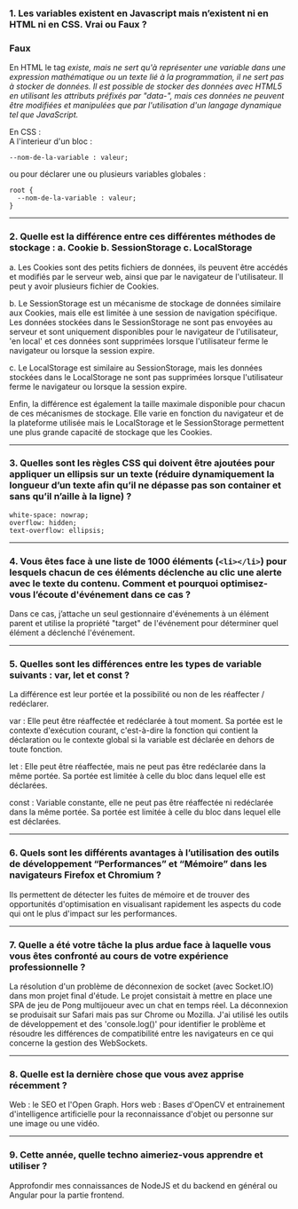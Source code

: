 ### 1. Les variables existent en Javascript mais n’existent ni en HTML ni en CSS. Vrai ou Faux ?

### Faux

En HTML le tag <var> existe, mais ne sert qu'à représenter une variable dans une expression mathématique ou un texte lié à la programmation, il ne sert pas à stocker de données.
Il est possible de stocker des données avec HTML5 en utilisant les attributs préfixés par "data-", mais ces données ne peuvent être modifiées et manipulées que par l'utilisation d'un langage dynamique tel que JavaScript.

En CSS :  
A l'interieur d'un bloc :  
```
--nom-de-la-variable : valeur;
```

ou pour déclarer une ou plusieurs variables globales :

```
root {
  --nom-de-la-variable : valeur;
}
```

--------------------------------------------------------------

### 2. Quelle est la différence entre ces différentes méthodes de stockage : a. Cookie  b. SessionStorage c. LocalStorage

a. Les Cookies sont des petits fichiers de données, ils peuvent être accédés et modifiés par le serveur web, ainsi que par le navigateur de l'utilisateur. Il peut y avoir plusieurs fichier de Cookies.

b. Le SessionStorage est un mécanisme de stockage de données similaire aux Cookies, mais elle est limitée à une session de navigation spécifique.
Les données stockées dans le SessionStorage ne sont pas envoyées au serveur et sont uniquement disponibles pour le navigateur de l'utilisateur, 'en local' et ces données sont supprimées lorsque l'utilisateur ferme le navigateur ou lorsque la session expire.

c. Le LocalStorage est similaire au SessionStorage, mais les données stockées dans le LocalStorage ne sont pas supprimées lorsque l'utilisateur ferme le navigateur ou lorsque la session expire.

Enfin, la différence est également la taille maximale disponible pour chacun de ces mécanismes de stockage. Elle varie en fonction du navigateur et de la plateforme utilisée mais le LocalStorage et le SessionStorage permettent une plus grande capacité de stockage que les Cookies.

--------------------------------------------------------------

### 3. Quelles sont les règles CSS qui doivent être ajoutées pour appliquer un ellipsis sur un texte (réduire dynamiquement la longueur d’un texte afin qu’il ne dépasse pas son container et sans qu’il n’aille à la ligne) ?

```
white-space: nowrap;  
overflow: hidden;  
text-overflow: ellipsis;
```

--------------------------------------------------------------

### 4. Vous êtes face à une liste de 1000 éléments (``<li></li>``) pour lesquels chacun de ces éléments déclenche au clic une alerte avec le texte du contenu. Comment et pourquoi optimisez-vous l’écoute d'événement dans ce cas ?

Dans ce cas, j’attache un seul gestionnaire d'événements à un élément parent et utilise la propriété "target" de l'événement pour déterminer quel élément a déclenché l'événement.

--------------------------------------------------------------

### 5. Quelles sont les différences entre les types de variable suivants : var, let et const ?

La différence est leur portée et la possibilité ou non de les réaffecter / redéclarer.

var : Elle peut être réaffectée et redéclarée à tout moment. Sa portée est le contexte d'exécution courant, c'est-à-dire la fonction qui contient la déclaration ou le contexte global si la variable est déclarée en dehors de toute fonction.

let : Elle peut être réaffectée, mais ne peut pas être redéclarée dans la même portée. Sa portée est limitée à celle du bloc dans lequel elle est déclarées.

const : Variable constante, elle ne peut pas être réaffectée ni redéclarée dans la même portée.  Sa portée est limitée à celle du bloc dans lequel elle est déclarées.

--------------------------------------------------------------

### 6. Quels sont les différents avantages à l’utilisation des outils de développement “Performances” et “Mémoire” dans les navigateurs Firefox et Chromium ?

Ils permettent de détecter les fuites de mémoire et de trouver des opportunités d'optimisation en visualisant rapidement les aspects du code qui ont le plus d'impact sur les performances.

--------------------------------------------------------------

### 7. Quelle a été votre tâche la plus ardue face à laquelle vous vous êtes confronté au cours de votre expérience professionnelle ?

La résolution d'un problème de déconnexion de socket (avec Socket.IO) dans mon projet final d'étude. Le projet consistait à mettre en place une SPA de jeu de Pong multijoueur avec un chat en temps réel.
La déconnexion se produisait sur Safari mais pas sur Chrome ou Mozilla. J'ai utilisé les outils de développement et des 'console.log()' pour identifier le problème et résoudre les différences de compatibilité entre les navigateurs en ce qui concerne la gestion des WebSockets.

--------------------------------------------------------------

### 8. Quelle est la dernière chose que vous avez apprise récemment ?

Web : le SEO et l'Open Graph.
Hors web : Bases d'OpenCV et entrainement d'intelligence artificielle pour la reconnaissance d'objet ou personne sur une image ou une vidéo.

--------------------------------------------------------------

### 9. Cette année, quelle techno aimeriez-vous apprendre et utiliser ?  
  
Approfondir mes connaissances de NodeJS et du backend en général ou Angular pour la partie frontend.
